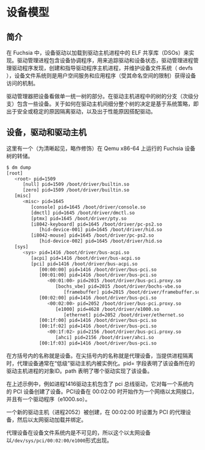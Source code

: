 <!---

# Device model

## Introduction

In Fuchsia, device drivers are implemented as ELF shared libraries (DSOs), which are
loaded into Driver Host processes. The Driver Manager process,
contains the Device Coordinator which keeps track of drivers and devices, manages
the discovery of drivers, the creation and direction of Driver Host processes, and
maintains the Device Filesystem (devfs), which is the mechanism through which userspace
services and applications (constrained by their namespaces) gain access to devices.

The Driver Manager views devices as part of a single unified tree.
The branches (and sub-branches) of that tree consist of some number of
devices within a Driver Host process. The decision as to how to sub-divide
the overall tree among Driver Hosts is based on system policy for isolating
drivers for security or stability reasons and colocating drivers for performance
reasons.

--->

# 设备模型

## 简介

在 Fuchsia 中，设备驱动以加载到驱动主机进程中的 ELF 共享库（DSOs）来实现。驱动管理进程包含设备协调程序，用来追踪驱动和设备状态，驱动管理进程管理驱动程序发现，创建和指导驱动程序主机进程，并维护设备文件系统（ devfs ），设备文件系统则是用户空间服务和应用程序（受其命名空间的限制）获得设备访问的机制。

驱动管理器把设备看做单一统一树的部分。在驱动主机进程中的树的分支（次级分支）包含一些设备。关于如何在驱动主机间细分整个树的决定是基于系统策略，即出于安全或稳定的原因隔离驱动，以及出于性能原因搭配驱动。

<!---

## Devices, Drivers, and Driver Hosts

Here's a (slightly trimmed for clarity) dump of the tree of devices in
Fuchsia running on Qemu x86-64:

--->

## 设备，驱动和驱动主机

这里有一个（为清晰起见，略作修饰）在 Qemu x86-64 上运行的 Fuchsia 设备树的转储。

```sh
$ dm dump
[root]
   <root> pid=1509
      [null] pid=1509 /boot/driver/builtin.so
      [zero] pid=1509 /boot/driver/builtin.so
   [misc]
      <misc> pid=1645
         [console] pid=1645 /boot/driver/console.so
         [dmctl] pid=1645 /boot/driver/dmctl.so
         [ptmx] pid=1645 /boot/driver/pty.so
         [i8042-keyboard] pid=1645 /boot/driver/pc-ps2.so
            [hid-device-001] pid=1645 /boot/driver/hid.so
         [i8042-mouse] pid=1645 /boot/driver/pc-ps2.so
            [hid-device-002] pid=1645 /boot/driver/hid.so
   [sys]
      <sys> pid=1416 /boot/driver/bus-acpi.so
         [acpi] pid=1416 /boot/driver/bus-acpi.so
         [pci] pid=1416 /boot/driver/bus-acpi.so
            [00:00:00] pid=1416 /boot/driver/bus-pci.so
            [00:01:00] pid=1416 /boot/driver/bus-pci.so
               <00:01:00> pid=2015 /boot/driver/bus-pci.proxy.so
                  [bochs_vbe] pid=2015 /boot/driver/bochs-vbe.so
                     [framebuffer] pid=2015 /boot/driver/framebuffer.so
            [00:02:00] pid=1416 /boot/driver/bus-pci.so
               <00:02:00> pid=2052 /boot/driver/bus-pci.proxy.so
                  [e1000] pid=4628 /boot/driver/e1000.so
                     [ethernet] pid=2052 /boot/driver/ethernet.so
            [00:1f:00] pid=1416 /boot/driver/bus-pci.so
            [00:1f:02] pid=1416 /boot/driver/bus-pci.so
               <00:1f:02> pid=2156 /boot/driver/bus-pci.proxy.so
                  [ahci] pid=2156 /boot/driver/ahci.so
            [00:1f:03] pid=1416 /boot/driver/bus-pci.so
```

<!---

The names in square brackets are devices. The names in angle brackets are
proxy devices, which are instantiated in the "lower" driver host, when process
isolation is being provided. The pid= field indicates the process object
id of the driver host process that device is contained within. The path indicates
which driver implements that device.

Above, for example, the pid 1416 driver host contains the pci bus driver, which has
created devices for each PCI device in the system. PCI device 00:02:00 happens
to be an intel ethernet interface, which we have a driver for (e1000.so).
A new driver host (pid 2052) is created, set up with a proxy device for PCI 00:02:00,
and the intel ethernet driver is loaded and bound to it.

Proxy devices are invisible within the Device filesystem, so this ethernet device
appears as `/dev/sys/pci/00:02:00/e1000`.

--->

在方括号内的名称就是设备。在尖括号内的名称就是代理设备，当提供进程隔离时，代理设备通常在“低级”驱动主机内被实例化。pid= 字段表明了该设备所在的驱动主机进程的对象ID。path 表明了哪个驱动实现了该设备。

在上述示例中，例如进程1416驱动主机包含了 pci 总线驱动，它对每一个系统内的 PCI 设备创建了设备。PCI设备在 00:02:00 时开始作为一个网络以太网接口，并且有一个驱动程序（e1000.so）。

一个新的驱动主机（进程2052）被创建，在 00:02:00 时设置为 PCI 的代理设备，然后以太网驱动加载并绑定。

代理设备在设备文件系统内是不可见的，所以这个以太网设备以`/dev/sys/pci/00:02:00/e1000`形式出现。
